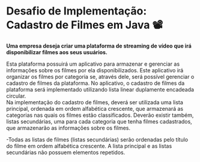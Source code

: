 # Desafio de Implementação: Cadastro de Filmes em Java 📽️​

**Uma empresa deseja criar uma plataforma de streaming de vídeo que irá disponibilizar filmes aos seus usuários.**

Esta plataforma possuirá um aplicativo para armazenar e gerenciar as informações sobre os filmes por ela disponibilizados. 
Este aplicativo irá organizar os filmes por categoria se, através dele, será possível gerenciar o cadastro de filmes da plataforma.
No aplicativo, o cadastro de filmes da plataforma será implementado utilizando lista linear duplamente encadeada circular.  
Na  implementação do cadastro de filmes, deverá ser utilizada uma lista principal, ordenada em ordem alfabética crescente, que armazenará as categorias nas quais os filmes estão classificados. Deverão existir também, listas secundárias, uma para cada categoria que tenha filmes cadastrados, que armazenarão as informações sobre os filmes.  

-Todas as listas de filmes (listas secundárias) serão ordenadas pelo título do filme em ordem alfabética crescente. A lista principal e as listas secundárias não possuem elementos repetidos.
